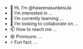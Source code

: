 - 👋 Hi, I’m @haseenasunkesula
- 👀 I’m interested in ...
- 🌱 I’m currently learning ...
- 💞️ I’m looking to collaborate on ...
- 📫 How to reach me ...
- 😄 Pronouns: ...
- ⚡ Fun fact: ...

<!---
haseenasunkesula/haseenasunkesula is a ✨ special ✨ repository because its `README.md` (this file) appears on your GitHub profile.
You can click the Preview link to take a look at your changes.
--->
